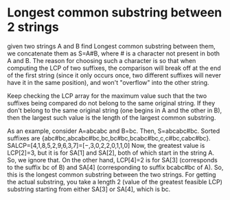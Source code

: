 # Longest common substring between 2 strings

given two strings A and B find Longest common substring between them, we concatenate them as S=A#B, where # is a character not present in both A and B. 
The reason for choosing such a character is so that when computing the LCP of two suffixes, the comparison will break off at the end of the first string
(since it only occurs once, two different suffixes will never have it in the same position), and won't "overflow" into the other string.

Keep checking the LCP array for the maximum value such that the two suffixes being compared do not belong to the same original string.
If they don't belong to the same original string (one begins in A and the other in B), then the largest such value is the length of the largest common substring.

As an example, consider A=abcabc and B=bc. Then, S=abcabc#bc. Sorted suffixes are {abc#bc,abcabc#bc,bc,bc#bc,bcabc#bc,c,c#bc,cabc#bc}.
SALCP=[4,1,8,5,2,9,6,3,7]=[−,3,0,2,2,0,1,1,0]
Now, the greatest value is LCP[2]=3, but it is for SA[1] and SA[2], both of which start in the string A. So, we ignore that.
On the other hand, LCP[4]=2 is for SA[3] (corresponds to the suffix bc of B) and SA[4] (corresponding to suffix bcabc#bc of A). 
So, this is the longest common substring between the two strings. 
For getting the actual substring, you take a length 2 (value of the greatest feasible LCP) substring starting from either SA[3] or SA[4], which is bc.

